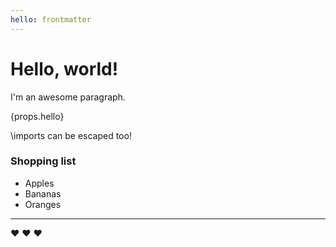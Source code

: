 ```yaml
---
hello: frontmatter
---
```


# Hello, world!

I'm an awesome paragraph.

<Foo bg='red'>
  <Bar />
  {props.hello}
</Foo>

\imports can be escaped too!

### Shopping list

- Apples
- Bananas
- Oranges

***

:heart: :heart: :heart:
